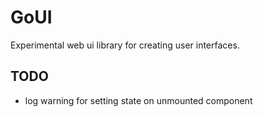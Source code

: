 # GoUI
Experimental web ui library for creating user interfaces.

## TODO
- log warning for setting state on unmounted component
